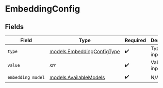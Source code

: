# EmbeddingConfig


## Fields

| Field                                                          | Type                                                           | Required                                                       | Description                                                    | Example                                                        |
| -------------------------------------------------------------- | -------------------------------------------------------------- | -------------------------------------------------------------- | -------------------------------------------------------------- | -------------------------------------------------------------- |
| `type`                                                         | [models.EmbeddingConfigType](../models/embeddingconfigtype.md) | :heavy_check_mark:                                             | Type of the input                                              | url                                                            |
| `value`                                                        | *str*                                                          | :heavy_check_mark:                                             | Value of the input                                             | https://example.com/image.jpg                                  |
| `embedding_model`                                              | [models.AvailableModels](../models/availablemodels.md)         | :heavy_check_mark:                                             | N/A                                                            |                                                                |